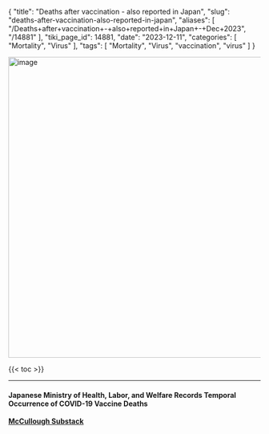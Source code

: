 {
    "title": "Deaths after vaccination - also reported in Japan",
    "slug": "deaths-after-vaccination-also-reported-in-japan",
    "aliases": [
        "/Deaths+after+vaccination+-+also+reported+in+Japan+-+Dec+2023",
        "/14881"
    ],
    "tiki_page_id": 14881,
    "date": "2023-12-11",
    "categories": [
        "Mortality",
        "Virus"
    ],
    "tags": [
        "Mortality",
        "Virus",
        "vaccination",
        "virus"
    ]
}


<img src="https://d378j1rmrlek7x.cloudfront.net/attachments/png/japan-deaths-after-vaccination.png" alt="image" width="600">

{{< toc >}}

---

#### Japanese Ministry of Health, Labor, and Welfare Records Temporal Occurrence of COVID-19 Vaccine Deaths

 **[McCullough Substack](https://petermcculloughmd.substack.com/p/japanese-ministry-of-health-labor?utm_source=post-email-title&publication_id=1119676&post_id=139630225&utm_campaign=email-post-title&isFreemail=false&r=ofo3r&utm_medium=email)**